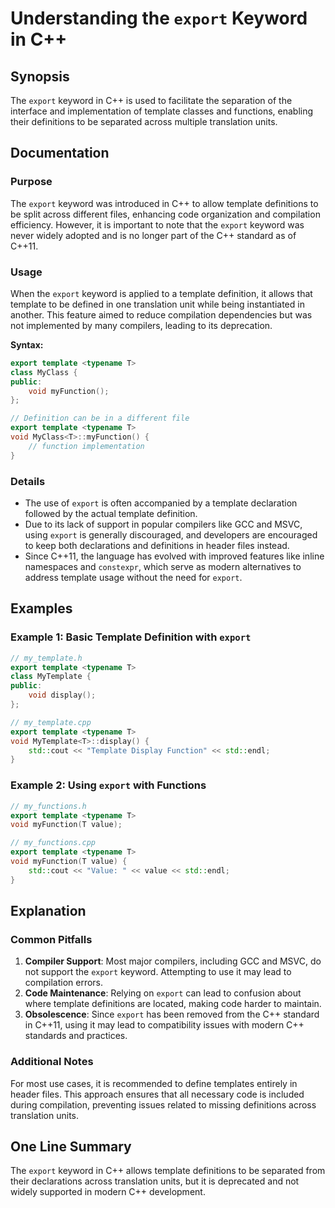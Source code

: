 <!--
Meta Description: # Understanding the `export` Keyword in C++ ## Synopsis The `export` keyword in C++ is used to facilitate the separation of the interface and implemen...
Meta Keywords: export, template, keyword, definitions, typename
-->

# Understanding the `export` Keyword in C++

## Synopsis
The `export` keyword in C++ is used to facilitate the separation of the interface and implementation of template classes and functions, enabling their definitions to be separated across multiple translation units.

## Documentation
### Purpose
The `export` keyword was introduced in C++ to allow template definitions to be split across different files, enhancing code organization and compilation efficiency. However, it is important to note that the `export` keyword was never widely adopted and is no longer part of the C++ standard as of C++11.

### Usage
When the `export` keyword is applied to a template definition, it allows that template to be defined in one translation unit while being instantiated in another. This feature aimed to reduce compilation dependencies but was not implemented by many compilers, leading to its deprecation.

**Syntax:**
```cpp
export template <typename T>
class MyClass {
public:
    void myFunction();
};

// Definition can be in a different file
export template <typename T>
void MyClass<T>::myFunction() {
    // function implementation
}
```

### Details
- The use of `export` is often accompanied by a template declaration followed by the actual template definition.
- Due to its lack of support in popular compilers like GCC and MSVC, using `export` is generally discouraged, and developers are encouraged to keep both declarations and definitions in header files instead.
- Since C++11, the language has evolved with improved features like inline namespaces and `constexpr`, which serve as modern alternatives to address template usage without the need for `export`.

## Examples
### Example 1: Basic Template Definition with `export`
```cpp
// my_template.h
export template <typename T>
class MyTemplate {
public:
    void display();
};

// my_template.cpp
export template <typename T>
void MyTemplate<T>::display() {
    std::cout << "Template Display Function" << std::endl;
}
```

### Example 2: Using `export` with Functions
```cpp
// my_functions.h
export template <typename T>
void myFunction(T value);

// my_functions.cpp
export template <typename T>
void myFunction(T value) {
    std::cout << "Value: " << value << std::endl;
}
```

## Explanation
### Common Pitfalls
1. **Compiler Support**: Most major compilers, including GCC and MSVC, do not support the `export` keyword. Attempting to use it may lead to compilation errors.
2. **Code Maintenance**: Relying on `export` can lead to confusion about where template definitions are located, making code harder to maintain.
3. **Obsolescence**: Since `export` has been removed from the C++ standard in C++11, using it may lead to compatibility issues with modern C++ standards and practices.

### Additional Notes
For most use cases, it is recommended to define templates entirely in header files. This approach ensures that all necessary code is included during compilation, preventing issues related to missing definitions across translation units.

## One Line Summary
The `export` keyword in C++ allows template definitions to be separated from their declarations across translation units, but it is deprecated and not widely supported in modern C++ development.